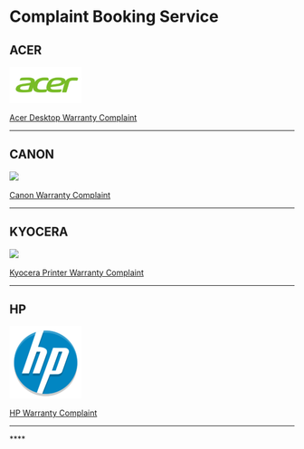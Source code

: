 # Complaint Booking Service

## ACER

![](.gitbook/assets/acer_logo_icon_169649.png)

[Acer Desktop Warranty Complaint](http://customercare.acer-apac.com/CustomerSelfService/CaseBooking.aspx?CID=IN&LID=ENG)

------------------------------------------------------------------------------------------------------------------------------------

## CANON



![](https://in.canon/assets/brand/logo-300-002e45a4aec98fd92899838da9d5560f.png)

[Canon Warranty Complaint](https://edge.canon.co.in/corporate/contact/index.aspx#service-request)

------------------------------------------------------------------------------------------------------------------------------------

## KYOCERA



![](https://kyoceradocumentsolutionsindia.com/warranty/images/site-logo.png)

[Kyocera Printer Warranty Complaint](https://kyoceradocumentsolutionsindia.com/warranty/registration.php)

------------------------------------------------------------------------------------------------------------------------------------

## HP

![](.gitbook/assets/hplogo_94383.png)

 [HP Warranty Complaint](https://mycrm.support.hp.com/en-US/)

------------------------------------------------------------------------------------------------------------------------------------

\*\*\*\*


